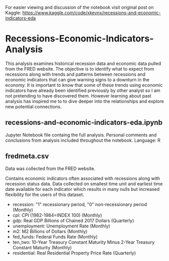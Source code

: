 For easier viewing and discussion of the notebook visit original post on Kaggle: https://www.kaggle.com/code/xkevnx/recessions-and-economic-indicators-eda

# Recessions-Economic-Indicators-Analysis
This analysis examines historical recession data and economic data pulled from the FRED website. The objective is to identify what to expect from recessions along with trends and patterns between recessions and economic indicators that can give warning signs to a downturn in the economy. It is important to know that some of these trends using economic indicators have already been identified previously by other analyst so I am not pretending to have discovered them. However learning about past analysis has inspired me to to dive deeper into the relationships and explore new potential connections.

## recessions-and-economic-indicators-eda.ipynb
Jupyter Notebook file containg the full analysis. Personal comments and conclusions from analysis included throughout the notebook.
Language: R

## fredmeta.csv
Data was collected from the FRED website.

Contains economic indicators often associated with recessions along with recession status data. Data collected on smallest time unit and earliest time date available for each indicator which results in many nulls but increased flexibility for the users of this dataset.

- recession: "1" recessionary period, "0" non-recessionary period (Monthly)
- cpi: CPI (1982-1984=INDEX 100) (Monthly)
- gdp: Real GDP Billions of Chained 2017 Dollars (Quarterly)
- unemployment: Unemployment Rate (Monthly)
- m2: M2 Billions of Dollars (Monthly)
- fed_funds: Federal Funds Rate (Monthly)
- ten_two: 10-Year Treasury Constant Maturity Minus 2-Year Treasury Constant Maturity (Monthly)
- residential: Real Residential Property Price Rate (Quarterly)

